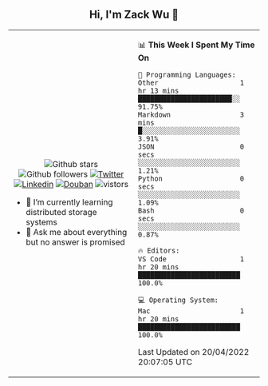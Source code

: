 <h2 align="center"> Hi, I'm Zack Wu 👋 </h2>

<table>
    <tr>
        <td valign="center" width="50%">
            <p align="center">
              <img src="https://img.shields.io/github/stars/izackwu?style=social" alt="Github stars" />
              <img src="https://img.shields.io/github/followers/izackwu?style=social" alt="Github followers" />
              <a href="https://twitter.com/_zackwu"><img src="https://img.shields.io/badge/@__zackwu-1DA1F2?style=flat&logo=Twitter&logoColor=white" alt="Twitter"/></a>
              <a href="https://www.linkedin.com/in/izackwu/?locale=en_US"><img src="https://img.shields.io/badge/@izackwu-0073b1?style=flat&logo=LinkedIn&logoColor=white" alt="Linkedin" /></a>
              <a href="https://www.douban.com/people/keith1"><img src="https://img.shields.io/badge/@keith1-007722?style=flat&logo=Douban&logoColor=white" alt="Douban" /></a>
              <img src="https://visitor-badge.glitch.me/badge?page_id=keithnull" alt="vistors" />
            </p>
            <ul>
                <li>🌱 I’m currently learning distributed storage systems</li>
                <li>💬 Ask me about everything but no answer is promised</li>
            </ul>
        </td>
       <td valign="top" width="50%">
    
<!--START_SECTION:waka-->
📊 **This Week I Spent My Time On** 

```text
💬 Programming Languages: 
Other                    1 hr 13 mins        ███████████████████████░░   91.75% 
Markdown                 3 mins              █░░░░░░░░░░░░░░░░░░░░░░░░   3.91% 
JSON                     0 secs              ░░░░░░░░░░░░░░░░░░░░░░░░░   1.21% 
Python                   0 secs              ░░░░░░░░░░░░░░░░░░░░░░░░░   1.09% 
Bash                     0 secs              ░░░░░░░░░░░░░░░░░░░░░░░░░   0.87%

🔥 Editors: 
VS Code                  1 hr 20 mins        █████████████████████████   100.0%

💻 Operating System: 
Mac                      1 hr 20 mins        █████████████████████████   100.0%

```


 Last Updated on 20/04/2022 20:07:05 UTC
<!--END_SECTION:waka-->
</td></tr>
</table>


